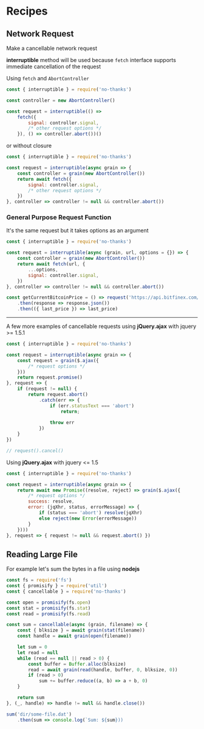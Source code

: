 # Recipes

## Network Request

Make a cancellable network request

**interruptible** method will be used because `fetch` interface supports immediate cancellation of the request

Using `fetch` and `AbortController`

```js
const { interruptible } = require('no-thanks')

const controller = new AbortController()

const request = interruptible(() =>
    fetch({
        signal: controller.signal,
        /* other request options */
    }), () => controller.abort())()
```

or without closure

```js
const { interruptible } = require('no-thanks')

const request = interruptible(async grain => {
    const controller = grain(new AbortController())
    return await fetch({
        signal: controller.signal,
        /* other request options */
    })
}, controller => controller != null && controller.abort())

```

### General Purpose Request Function

It's the same request but it takes options as an argument

```js
const { interruptible } = require('no-thanks')

const request = interruptible(async (grain, url, options = {}) => {
    const controller = grain(new AbortController())
    return await fetch(url, {
        ...options,
        signal: controller.signal,
    })
}, controller => controller != null && controller.abort())

const getCurrentBitcoinPrice = () => request('https://api.bitfinex.com/v1/pubticker/btcusd')
    .then(response => response.json())
    .then(({ last_price }) => last_price)

```

---

A few more examples of cancellable requests using **jQuery.ajax** with jquery >= 1.5.1

```js
const { interruptible } = require('no-thanks')

const request = interruptible(async grain => {
    const request = grain($.ajax({
        /* request options */
    }))
    return request.promise()
}, request => {
    if (request != null) {
        return request.abort()
            .catch(err => {
                if (err.statusText === 'abort')
                    return;
                
                throw err
            })
    }
})

// request().cancel()
```

Using **jQuery.ajax** with jquery <= 1.5

```js
const { interruptible } = require('no-thanks')

const request = interruptible(async grain => {
    return await new Promise((resolve, reject) => grain($.ajax({
        /* request options */
        success: resolve,
        error: (jqXhr, status, errorMessage) => {
            if (status === 'abort') resolve(jqXhr)
            else reject(new Error(errorMessage))
        }
    })))
}, request => { request != null && request.abort() })
```

## Reading Large File

For example let's sum the bytes in a file using **nodejs**

```js
const fs = require('fs')
const { promisify } = require('util')
const { cancellable } = require('no-thanks')

const open = promisify(fs.open)
const stat = promisify(fs.stat)
const read = promisify(fs.read)

const sum = cancellable(async (grain, filename) => {
    const { blksize } = await grain(stat(filename))
    const handle = await grain(open(filename))

    let sum = 0
    let read = null
    while (read == null || read > 0) {
        const buffer = Buffer.alloc(blksize)
        read = await grain(read(handle, buffer, 0, blksize, 0))
        if (read > 0)
            sum += buffer.reduce((a, b) => a + b, 0)
    }

    return sum
}, (_, handle) => handle != null && handle.close())

sum('dir/some-file.dat')
    .then(sum => console.log(`Sum: ${sum}))
```
